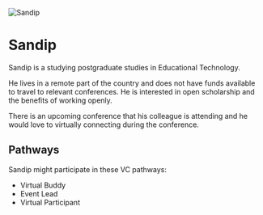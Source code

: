 ![Sandip](/images/sandip.jpg)
# Sandip

Sandip is a studying postgraduate studies in Educational Technology.

He lives in a remote part of the country and does not have funds available to travel to relevant conferences. He is interested in open scholarship and the benefits of working openly.

There is an upcoming conference that his colleague is attending and he would love to virtually connecting during the conference.

## Pathways
Sandip might participate in these VC pathways:
* Virtual Buddy
* Event Lead
* Virtual Participant
